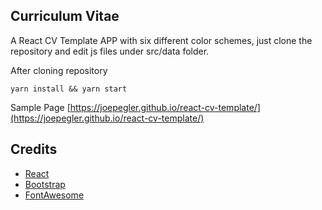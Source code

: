## Curriculum Vitae 
A React CV Template APP with six different color schemes, just clone the repository and edit js files under src/data folder.

After cloning repository

`yarn install && yarn start`

Sample Page
[https://joepegler.github.io/react-cv-template/](https://joepegler.github.io/react-cv-template/)

## Credits
- [React](https://facebook.github.io/react/)
- [Bootstrap](http://getbootstrap.com/)
- [FontAwesome](http://fortawesome.github.io/Font-Awesome/)
